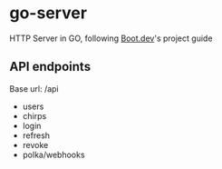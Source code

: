 # go-server
HTTP Server in GO, following [Boot.dev](https://boot.dev)'s project guide

## API endpoints
Base url: /api

- users
- chirps
- login
- refresh
- revoke
- polka/webhooks

